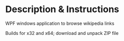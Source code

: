 # Description & Instructions
WPF windows application to browse wikipedia links

Builds for x32 and x64; download and unpack ZIP file


